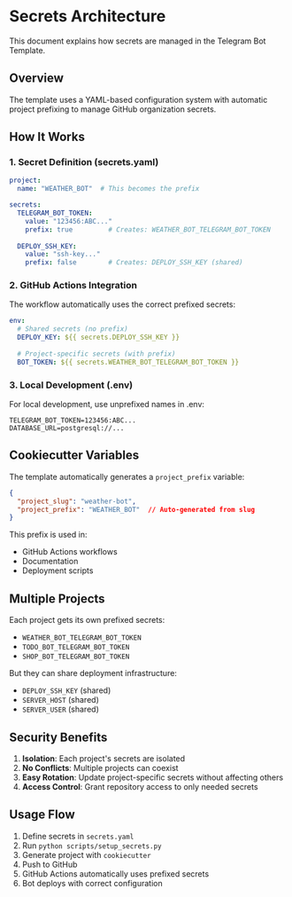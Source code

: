 # Secrets Architecture

This document explains how secrets are managed in the Telegram Bot Template.

## Overview

The template uses a YAML-based configuration system with automatic project prefixing to manage GitHub organization secrets.

## How It Works

### 1. Secret Definition (secrets.yaml)

```yaml
project:
  name: "WEATHER_BOT"  # This becomes the prefix

secrets:
  TELEGRAM_BOT_TOKEN:
    value: "123456:ABC..."
    prefix: true         # Creates: WEATHER_BOT_TELEGRAM_BOT_TOKEN
  
  DEPLOY_SSH_KEY:
    value: "ssh-key..."
    prefix: false        # Creates: DEPLOY_SSH_KEY (shared)
```

### 2. GitHub Actions Integration

The workflow automatically uses the correct prefixed secrets:

```yaml
env:
  # Shared secrets (no prefix)
  DEPLOY_KEY: ${{ secrets.DEPLOY_SSH_KEY }}
  
  # Project-specific secrets (with prefix)
  BOT_TOKEN: ${{ secrets.WEATHER_BOT_TELEGRAM_BOT_TOKEN }}
```

### 3. Local Development (.env)

For local development, use unprefixed names in .env:

```env
TELEGRAM_BOT_TOKEN=123456:ABC...
DATABASE_URL=postgresql://...
```

## Cookiecutter Variables

The template automatically generates a `project_prefix` variable:

```json
{
  "project_slug": "weather-bot",
  "project_prefix": "WEATHER_BOT"  // Auto-generated from slug
}
```

This prefix is used in:
- GitHub Actions workflows
- Documentation
- Deployment scripts

## Multiple Projects

Each project gets its own prefixed secrets:

- `WEATHER_BOT_TELEGRAM_BOT_TOKEN`
- `TODO_BOT_TELEGRAM_BOT_TOKEN`
- `SHOP_BOT_TELEGRAM_BOT_TOKEN`

But they can share deployment infrastructure:
- `DEPLOY_SSH_KEY` (shared)
- `SERVER_HOST` (shared)
- `SERVER_USER` (shared)

## Security Benefits

1. **Isolation**: Each project's secrets are isolated
2. **No Conflicts**: Multiple projects can coexist
3. **Easy Rotation**: Update project-specific secrets without affecting others
4. **Access Control**: Grant repository access to only needed secrets

## Usage Flow

1. Define secrets in `secrets.yaml`
2. Run `python scripts/setup_secrets.py`
3. Generate project with `cookiecutter`
4. Push to GitHub
5. GitHub Actions automatically uses prefixed secrets
6. Bot deploys with correct configuration